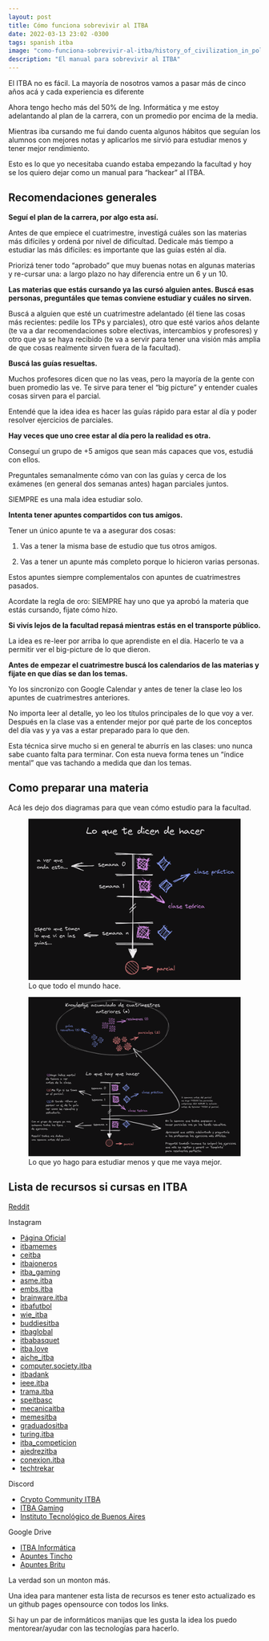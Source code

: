 ```yaml
---
layout: post
title: Cómo funciona sobrevivir al ITBA
date: 2022-03-13 23:02 -0300
tags: spanish itba 
image: "como-funciona-sobrevivir-al-itba/history_of_civilization_in_poland_by_jan_alojzy_matejko.jpg"
description: "El manual para sobrevivir al ITBA"
---
```


El ITBA no es fácil. La mayoría de nosotros vamos a pasar más de cinco años acá y cada experiencia es diferente

Ahora tengo hecho más del 50% de Ing. Informática y me estoy adelantando al plan de la carrera, con un promedio por encima de la media.

Mientras iba cursando me fui dando cuenta algunos hábitos que seguían los alumnos con mejores notas y aplicarlos me sirvió para estudiar menos y tener mejor rendimiento.

Esto es lo que yo necesitaba cuando estaba empezando la facultad y hoy se los quiero dejar como un manual para “hackear” al ITBA.

## Recomendaciones generales

**Seguí el plan de la carrera, por algo esta así.**

Antes de que empiece el cuatrimestre, investigá cuáles son las materias más difíciles y ordená por nivel de dificultad. Dedicale más tiempo a estudiar las más difíciles: es importante que las guías estén al día.

Priorizá tener todo “aprobado” que muy buenas notas en algunas materias y re-cursar una: a largo plazo no hay diferencia entre un 6 y un 10.

**Las materias que estás cursando ya las cursó alguien antes. Buscá esas personas, preguntáles que temas conviene estudiar y cuáles no sirven.**

Buscá a alguien que esté un cuatrimestre adelantado (él tiene las cosas más recientes: pedile los TPs y parciales), otro que esté varios años delante (te va a dar recomendaciones sobre electivas, intercambios y profesores) y otro que ya se haya recibido (te va a servir para tener una visión más amplia de que cosas realmente sirven fuera de la facultad).

**Buscá las guías resueltas.**

Muchos profesores dicen que no las veas, pero la mayoría de la gente con buen promedio las ve. Te sirve para tener el “big picture” y entender cuales cosas sirven para el parcial.

Entendé que la idea idea es hacer las guías rápido para estar al día y poder resolver ejercicios de parciales.

**Hay veces que uno cree estar al día pero la realidad es otra.**

Conseguí un grupo de +5 amigos que sean más capaces que vos, estudiá con ellos.

Preguntales semanalmente cómo van con las guías y cerca de los exámenes (en general dos semanas antes) hagan parciales juntos.

SIEMPRE es una mala idea estudiar solo.

**Intenta tener apuntes compartidos con tus amigos.**

Tener un único apunte te va a asegurar dos cosas:

1) Vas a tener la misma base de estudio que tus otros amigos.

2) Vas a tener un apunte más completo porque lo hicieron varias personas.

Estos apuntes siempre complementalos con apuntes de cuatrimestres pasados.

Acordate la regla de oro: SIEMPRE hay uno que ya aprobó la materia que estás cursando, fijate cómo hizo.

**Si vivís lejos de la facultad repasá mientras estás en el transporte público.**

La idea es re-leer por arriba lo que aprendiste en el día. Hacerlo te va a permitir ver el big-picture de lo que dieron.

**Antes de empezar el cuatrimestre buscá los calendarios de las materias y fijate en que días se dan los temas.**

Yo los sincronizo con Google Calendar y antes de tener la clase leo los apuntes de cuatrimestres anteriores.

No importa leer al detalle, yo leo los títulos principales de lo que voy a ver. Después en la clase vas a entender mejor por qué parte de los conceptos del día vas y ya vas a estar preparado para lo que den.

Esta técnica sirve mucho si en general te aburrís en las clases: uno nunca sabe cuanto falta para terminar. Con esta nueva forma tenes un “índice mental” que vas tachando a medida que dan los temas.

## Como preparar una materia

Acá les dejo dos diagramas para que vean cómo estudio para la facultad.

<figure>
  <img
  src="lo_que_te_dicen_que_hay_que_hacer.png"
  alt="Lo que te dicen que hay que hacer.">
  <figcaption>Lo que todo el mundo hace.</figcaption>
</figure>

<figure>
  <img
  src="lo_que_hay_que_hacer.png"
  alt="Lo que hay que hacer.">
  <figcaption>Lo que yo hago para estudiar menos y que me vaya mejor.</figcaption>
</figure>

## Lista de recursos si cursas en ITBA

[Reddit](https://www.reddit.com/r/me_ITBA/)

Instagram

- [Página Oficial](https://www.instagram.com/itbauniversidad/)
- [itbamemes](https://www.instagram.com/itbamemes/)
- [ceitba](https://www.instagram.com/ceitba/)
- [itbajoneros](https://www.instagram.com/itbajoneros/)
- [itba_gaming](https://www.instagram.com/itba_gaming/)
- [asme.itba](https://www.instagram.com/asme.itba/)
- [embs.itba](https://www.instagram.com/embs.itba/)
- [brainware.itba](https://www.instagram.com/brainware.itba/)
- [itbafutbol](https://www.instagram.com/itbafutbol/)
- [wie_itba](https://www.instagram.com/wie_itba/)
- [buddiesitba](https://www.instagram.com/buddiesitba/)
- [itbaglobal](https://www.instagram.com/itbaglobal/)
- [itbabasquet](https://www.instagram.com/itbabasquet/)
- [itba.love](https://www.instagram.com/itba.love/)
- [aiche_itba](https://www.instagram.com/aiche_itba/)
- [computer.society.itba](https://www.instagram.com/computer.society.itba/)
- [itbadank](https://www.instagram.com/itbadank/)
- [ieee.itba](https://www.instagram.com/ieee.itba/)
- [trama.itba](https://www.instagram.com/trama.itba/)
- [speitbasc](https://www.instagram.com/speitbasc/)
- [mecanicaitba](https://www.instagram.com/mecanicaitba/)
- [memesitba](https://www.instagram.com/memesitba/)
- [graduadositba](https://www.instagram.com/graduadositba/)
- [turing.itba](https://www.instagram.com/turing.itba/)
- [itba_competicion](https://www.instagram.com/itba_competicion/)
- [ajedrezitba](https://www.instagram.com/ajedrezitba/)
- [conexion.itba](https://www.instagram.com/conexion.itba/)
- [techtrekar](https://www.instagram.com/techtrekar/)

Discord

- [Crypto Community ITBA](https://discord.gg/EZsuanY7)
- [ITBA Gaming](https://discord.gg/4FtcdVmP)
- [Instituto Tecnológico de Buenos Aires](https://discord.gg/sCPUQXsW)

Google Drive

- [ITBA Informática](https://drive.google.com/drive/folders/0B-jdQcSzLnNVfjNWU0lEbXc4TUE2ZFFYRXlSV2RoOC1CcnAzWUM1QU9TQTRjYVh6Y1NIaEk?resourcekey=0-sDLiRLuBVz1uWn1Z8RYXTw&usp=sharing)
- [Apuntes Tincho](https://drive.google.com/drive/folders/14Q34ulTsCxBPNgSG1dv4Q-Isqb3tSI2U?usp=sharing)
- [Apuntes Britu](https://drive.google.com/drive/folders/137AUpxGFOfqPYj2U1dZm4zJosRejQAug?usp=sharing)

La verdad son un monton más.

Una idea para mantener esta lista de recursos es tener esto actualizado es un github pages opensource con todos los links. 

Si hay un par de informáticos manijas que les gusta la idea los puedo mentorear/ayudar 
con las tecnologías para hacerlo.
